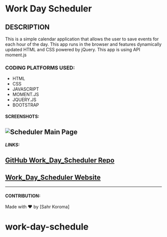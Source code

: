 # Work Day Scheduler

## DESCRIPTION

This is a simple calendar application that allows the user to save events for 
each hour of the day.
This app runs in the browser and features dynamically updated HTML and CSS 
powered by jQuery.
This app is using API moment.js

### CODING PLATFORMS USED:

- HTML
- CSS
- JAVASCRIPT
- MOMENT.JS
- JQUERY.JS
- BOOTSTRAP

#### SCREENSHOTS:

## ![Scheduler Main Page](./assets/images/image1.png)

##### LINKS:


## [GitHub Work_Day_Scheduler Repo](xxxxxxxxxxxxxxxxxxxxxxx)

## [Work_Day_Scheduler Website](xxxxxxxxxxxxxxxxxxxxxxxxx)

---

#### CONTRIBUTION:

Made with ❤️ by
[Sahr Koroma]

# work-day-schedule

